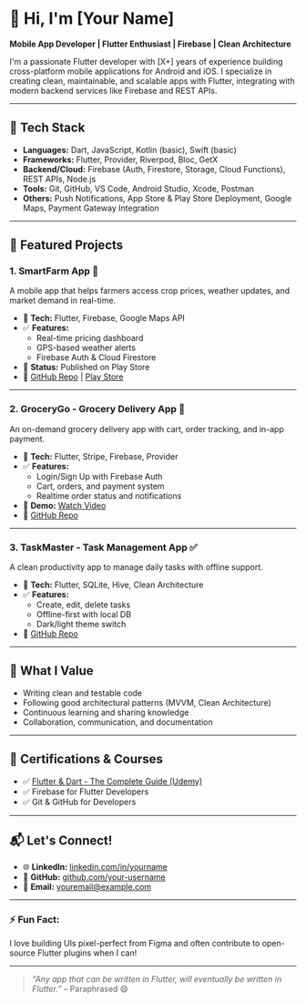 # 👋 Hi, I'm [Your Name]

**Mobile App Developer | Flutter Enthusiast | Firebase | Clean Architecture**

I'm a passionate Flutter developer with [X+] years of experience building cross-platform mobile applications for Android and iOS. I specialize in creating clean, maintainable, and scalable apps with Flutter, integrating with modern backend services like Firebase and REST APIs.

---

## 🚀 Tech Stack

- **Languages:** Dart, JavaScript, Kotlin (basic), Swift (basic)
- **Frameworks:** Flutter, Provider, Riverpod, Bloc, GetX
- **Backend/Cloud:** Firebase (Auth, Firestore, Storage, Cloud Functions), REST APIs, Node.js
- **Tools:** Git, GitHub, VS Code, Android Studio, Xcode, Postman
- **Others:** Push Notifications, App Store & Play Store Deployment, Google Maps, Payment Gateway Integration

---

## 📱 Featured Projects

### 1. SmartFarm App 🌾
A mobile app that helps farmers access crop prices, weather updates, and market demand in real-time.

- 🔧 **Tech:** Flutter, Firebase, Google Maps API
- ✅ **Features:**
  - Real-time pricing dashboard
  - GPS-based weather alerts
  - Firebase Auth & Cloud Firestore
- 📲 **Status:** Published on Play Store
- 🔗 [GitHub Repo](https://github.com/your-username/smartfarm-app) | [Play Store](https://play.google.com/store/apps/details?id=smartfarm.app)

---

### 2. GroceryGo - Grocery Delivery App 🛒
An on-demand grocery delivery app with cart, order tracking, and in-app payment.

- 🔧 **Tech:** Flutter, Stripe, Firebase, Provider
- ✅ **Features:**
  - Login/Sign Up with Firebase Auth
  - Cart, orders, and payment system
  - Realtime order status and notifications
- 🎥 **Demo:** [Watch Video](https://youtu.be/demo-link)
- 🔗 [GitHub Repo](https://github.com/your-username/grocerygo)

---

### 3. TaskMaster - Task Management App ✅
A clean productivity app to manage daily tasks with offline support.

- 🔧 **Tech:** Flutter, SQLite, Hive, Clean Architecture
- ✅ **Features:**
  - Create, edit, delete tasks
  - Offline-first with local DB
  - Dark/light theme switch
- 🔗 [GitHub Repo](https://github.com/your-username/taskmaster)

---

## 🧠 What I Value

- Writing clean and testable code
- Following good architectural patterns (MVVM, Clean Architecture)
- Continuous learning and sharing knowledge
- Collaboration, communication, and documentation

---

## 📜 Certifications & Courses

- ✅ [Flutter & Dart - The Complete Guide (Udemy)](https://www.udemy.com/)
- ✅ Firebase for Flutter Developers
- ✅ Git & GitHub for Developers

---

## 📬 Let's Connect!

- 🌐 **LinkedIn:** [linkedin.com/in/yourname](https://linkedin.com/in/yourname)
- 💼 **GitHub:** [github.com/your-username](https://github.com/your-username)
- 📧 **Email:** youremail@example.com

---

### ⚡ Fun Fact:
I love building UIs pixel-perfect from Figma and often contribute to open-source Flutter plugins when I can!

---

> _“Any app that can be written in Flutter, will eventually be written in Flutter.”_ – Paraphrased 😄

